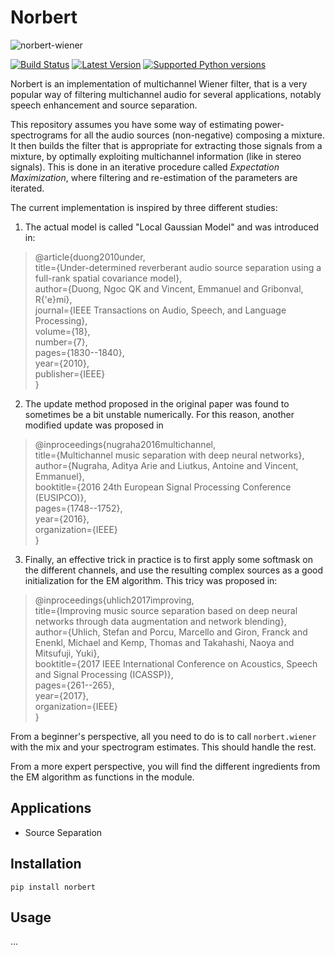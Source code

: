 # Norbert

![norbert-wiener](https://user-images.githubusercontent.com/72940/45908695-15ce8900-bdfe-11e8-8420-78ad9bb32f84.jpg) 

[![Build Status](https://travis-ci.org/sigsep/norbert.svg?branch=master)](https://travis-ci.org/sigsep/norbert)
[![Latest Version](https://img.shields.io/pypi/v/norbert.svg)](https://pypi.python.org/pypi/norbert)
[![Supported Python versions](https://img.shields.io/pypi/pyversions/norbert.svg)](https://pypi.python.org/pypi/norbert)

Norbert is an implementation of multichannel Wiener filter, that is a very popular way of filtering multichannel audio for several applications, notably speech enhancement and source separation.

This repository assumes you have some way of estimating power-spectrograms for all the audio sources (non-negative) composing a mixture. It then builds the filter that is appropriate for extracting those signals from a mixture, by optimally exploiting multichannel information (like in stereo signals). This is done in an iterative procedure called _Expectation Maximization_, where filtering and re-estimation of the parameters are iterated.

The current implementation is inspired by three different studies:
1. The actual model is called "Local Gaussian Model" and was introduced in:
  > @article{duong2010under,  
  title={Under-determined reverberant audio source separation using a full-rank spatial covariance model},  
  author={Duong, Ngoc QK and Vincent, Emmanuel and Gribonval, R{\'e}mi},  
  journal={IEEE Transactions on Audio, Speech, and Language Processing},  
  volume={18},  
  number={7},  
  pages={1830--1840},  
  year={2010},  
  publisher={IEEE}  
}  
2. The update method proposed in the original paper was found to sometimes be a bit unstable numerically. For this reason, another modified update was proposed in 
  > @inproceedings{nugraha2016multichannel,  
  title={Multichannel music separation with deep neural networks},  
  author={Nugraha, Aditya Arie and Liutkus, Antoine and Vincent, Emmanuel},  
  booktitle={2016 24th European Signal Processing Conference (EUSIPCO)},  
  pages={1748--1752},  
  year={2016},  
  organization={IEEE}  
}  
3. Finally, an effective trick in practice is to first apply some softmask on the different channels, and use the resulting complex sources as a good initialization for the EM algorithm. This tricy was proposed in:
> @inproceedings{uhlich2017improving,  
  title={Improving music source separation based on deep neural networks through data augmentation and network blending},  
  author={Uhlich, Stefan and Porcu, Marcello and Giron, Franck and Enenkl, Michael and Kemp, Thomas and Takahashi, Naoya and Mitsufuji, Yuki},  
  booktitle={2017 IEEE International Conference on Acoustics, Speech and Signal Processing (ICASSP)},  
  pages={261--265},  
  year={2017},  
  organization={IEEE}  
}  

From a beginner's perspective, all you need to do is to call `norbert.wiener` with the mix and your spectrogram estimates. This should handle the rest.

From a more expert perspective, you will find the different ingredients from the EM algorithm as functions in the module.

## Applications

* Source Separation

## Installation

`pip install norbert`

## Usage

...
